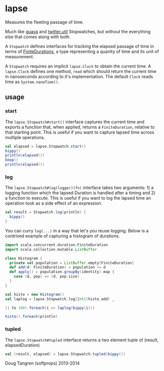 # lapse

Measures the fleeting passage of time.

Much like [guava](http://docs.guava-libraries.googlecode.com/git/javadoc/com/google/common/base/Stopwatch.html) and [twitter.util](https://github.com/twitter/util/blob/master/util-core/src/main/scala/com/twitter/util/Stopwatch.scala) Stopwatches, but without the everything else that comes along with both.

A `Stopwatch` defines interfaces for tracking the elapsed passage of time in terms of [FiniteDurations](http://www.scala-lang.org/api/current/index.html#scala.concurrent.duration.FiniteDuration), a type representing a quanity of time and its unit of measurement.

A `Stopwatch` requires an implicit `lapse.Clock` to obtain the current time. A `lapse.Clock` defines one method, `read` which should return the current time in nanoseconds according to it's implementation. The default `Clock` reads time as `System.nanoTime()`.

## usage

### start

The `lapse.Stopwatch#start()` interface captures the current time and exports a function that, when applied, returns a `FiniteDuration`, relative to that starting point. This is useful if you want to capture lapsed time across multiple operations.

```scala
val elapsed = lapse.Stopwatch.start()
bippy()
println(elapsed())
boop()
println(elapsed())
```

### log

The `lapse.Stopwatch#log(logger)(fn)` interface takes two arguments: 1) a logging function which the lapsed Duration is handled after a timing and 2) a function to execute. This is useful if you want to log the lapsed time an operation took as a side effect of an expression.

```scala
val result = Stopwatch.log(println) {
  bippy()
}
```

You can curry `log(...)` in a way that let's you reuse logging. Below is a contrived example
of capturing a histogram of durations.

```scala
import scala.concurrent.duration.FiniteDuration
import scala.collection.mutable.ListBuffer

class Histogram {
  private val population = ListBuffer.empty[FiniteDuration]
  def add(d: FiniteDuration) = population += d
  def apply() = population.groupBy(identity).map {
    case (d, pop) => (d, pop.size)
  }
}

val histo = new Histogram()
val laplog = lapse.Stopwatch.log[Int](histo.add) _

(1 to 100).foreach(i => laplog(bippy(i)))

histo().foreach(println)
```

### tupled

The `lapse.Stopwatch#tupled` interface returns a two element tuple of (result, elapsedDuration)

```scala
val (result, elapsed) = lapse.Stopwatch.tupled(bippy())
```

Doug Tangren (softprops) 2013-2014
